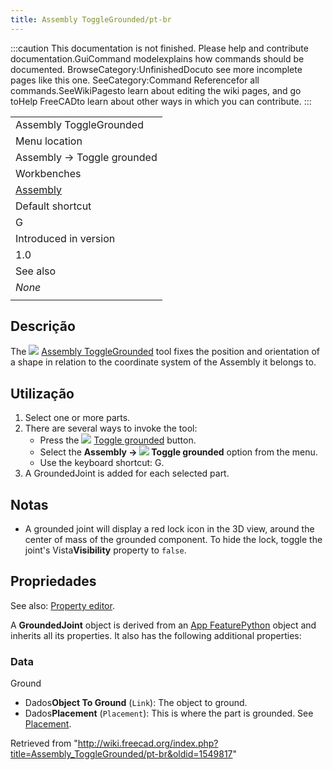 ```yaml
---
title: Assembly ToggleGrounded/pt-br
---
```

:::caution
This documentation is not finished. Please help and contribute documentation.GuiCommand modelexplains how commands should be documented. BrowseCategory:UnfinishedDocuto see more incomplete pages like this one. SeeCategory:Command Referencefor all commands.SeeWikiPagesto learn about editing the wiki pages, and go toHelp FreeCADto learn about other ways in which you can contribute.
:::

|  |
| --- |
| Assembly ToggleGrounded |
| Menu location |
| Assembly → Toggle grounded |
| Workbenches |
| [Assembly](/Assembly_Workbench "Assembly Workbench") |
| Default shortcut |
| G |
| Introduced in version |
| 1.0 |
| See also |
| *None* |
|  |

## Descrição

The ![](/images/Assembly_ToggleGrounded.svg) [Assembly ToggleGrounded](/Assembly_ToggleGrounded "Assembly ToggleGrounded") tool fixes the position and orientation of a shape in relation to the coordinate system of the Assembly it belongs to.

## Utilização

1. Select one or more parts.
2. There are several ways to invoke the tool:
   * Press the ![](/images/Assembly_ToggleGrounded.svg) [Toggle grounded](/Assembly_ToggleGrounded "Assembly ToggleGrounded") button.
   * Select the **Assembly → ![](/images/Assembly_ToggleGrounded.svg) Toggle grounded** option from the menu.
   * Use the keyboard shortcut: G.
3. A GroundedJoint is added for each selected part.

## Notas

* A grounded joint will display a red lock icon in the 3D view, around the center of mass of the grounded component. To hide the lock, toggle the joint's Vista**Visibility** property to `false`.

## Propriedades

See also: [Property editor](/Property_editor "Property editor").

A **GroundedJoint** object is derived from an [App FeaturePython](/App_FeaturePython "App FeaturePython") object and inherits all its properties. It also has the following additional properties:

### Data

Ground

* Dados**Object To Ground** (`Link`): The object to ground.
* Dados**Placement** (`Placement`): This is where the part is grounded. See [Placement](/Placement "Placement").

Retrieved from "<http://wiki.freecad.org/index.php?title=Assembly_ToggleGrounded/pt-br&oldid=1549817>"